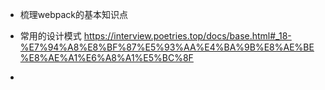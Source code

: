 - 梳理webpack的基本知识点











- 常用的设计模式 https://interview.poetries.top/docs/base.html#_18-%E7%94%A8%E8%BF%87%E5%93%AA%E4%BA%9B%E8%AE%BE%E8%AE%A1%E6%A8%A1%E5%BC%8F
- 